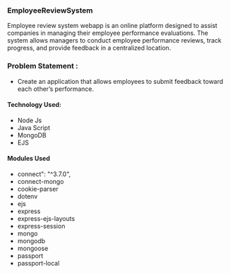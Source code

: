 ### EmployeeReviewSystem

Employee review system webapp is an online platform designed to assist companies in managing their employee performance evaluations. The system allows managers to conduct employee performance reviews, track progress, and provide feedback in a centralized location.

### Problem Statement : 
 - Create an application that allows employees to submit feedback toward each other’s performance.
 
#### Technology Used:
 - Node Js
 - Java Script
 - MongoDB
 - EJS
 
#### Modules Used

- connect": "^3.7.0",
- connect-mongo
- cookie-parser
- dotenv
- ejs
- express
- express-ejs-layouts
- express-session
- mongo
- mongodb
- mongoose
- passport
- passport-local
